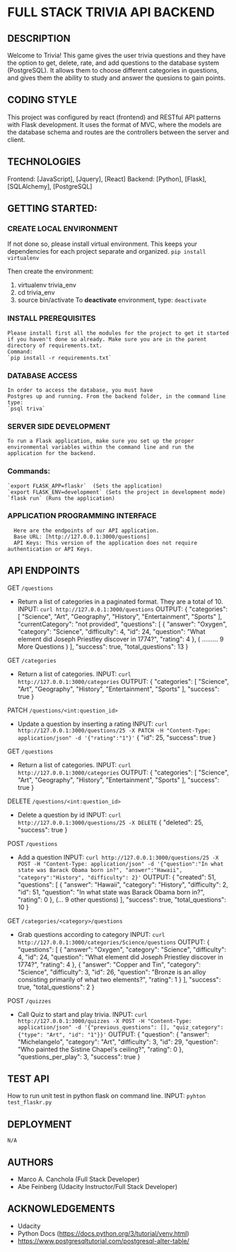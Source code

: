 # FULL STACK TRIVIA API BACKEND

## DESCRIPTION
  Welcome to Trivia! This game gives the user trivia questions and they have the option to get, delete, rate, and add questions to the database system (PostgreSQL). It allows them to choose different categories in questions, and gives them the ability to study and answer the quesions to gain points.

## CODING STYLE
  This project was configured by react (frontend) and RESTful API patterns with Flask development. It uses the format of MVC, where the models are the database schema and routes are the controllers between the server and client.

## TECHNOLOGIES
  Frontend: [JavaScript], [Jquery], [React]
  Backend: [Python], [Flask], [SQLAlchemy], [PostgreSQL]

## GETTING STARTED:

  ### CREATE LOCAL ENVIRONMENT
  If not done so, please install virtual environment. This keeps your dependencies for each project separate and organized.
  `pip install virtualenv`

  Then create the environment:
  1. virtualenv trivia_env
  2. cd trivia_env
  3. source bin/activate
  To **deactivate** environment, type: `deactivate`

  ### INSTALL PREREQUISITES
    Please install first all the modules for the project to get it started if you haven't done so already. Make sure you are in the parent directory of requirements.txt.
    Command:
    `pip install -r requirements.txt`

  ### DATABASE ACCESS
    In order to access the database, you must have
    Postgres up and running. From the backend folder, in the command line type:
    `psql triva`

  ### SERVER SIDE DEVELOPMENT
    To run a Flask application, make sure you set up the proper environmental variables within the command line and run the application for the backend.

  ### Commands:
    `export FLASK_APP=flaskr`  (Sets the application)
    `export FLASK_ENV=development` (Sets the project in development mode)
    `flask run` (Runs the application)

  ### APPLICATION PROGRAMMING INTERFACE
      Here are the endpoints of our API application.
      Base URL: [http://127.0.0.1:3000/questions]
      API Keys: This version of the application does not require authentication or API Keys.

## API ENDPOINTS
  GET `/questions`
  - Return a list of categories in a paginated format. They are a total of 10.
    INPUT: `curl http://127.0.0.1:3000/questions`
    OUTPUT:
      {
        "categories": [
          "Science",
          "Art",
          "Geography",
          "History",
          "Entertainment",
          "Sports"
        ],
        "currentCategory": "not provided",
        "questions": [
          {
            "answer": "Oxygen",
            "category": "Science",
            "difficulty": 4,
            "id": 24,
            "question": "What element did Joseph Priestley discover in 1774?",
            "rating": 4
          },
          ( ......... 9 More Questions )
        ],
        "success": true,
        "total_questions": 13
      }


  GET  `/categories`
  - Return a list of categories.
    INPUT: `curl http://127.0.0.1:3000/categories`
    OUTPUT:
      {
        "categories": [
          "Science",
          "Art",
          "Geography",
          "History",
          "Entertainment",
          "Sports"
        ],
        "success": true
      }

  PATCH `/questions/<int:question_id>`
  - Update a question by inserting a rating
    INPUT: `curl http://127.0.0.1:3000/questions/25 -X PATCH -H "Content-Type: application/json" -d '{"rating":"1"}'`
    {
      "id": 25,
      "success": true
    }

  GET `/questions`
  - Return a list of categories.
    INPUT: `curl http://127.0.0.1:3000/categories`
    OUTPUT:
      {
        "categories": [
          "Science",
          "Art",
          "Geography",
          "History",
          "Entertainment",
          "Sports"
        ],
        "success": true
      }

  DELETE `/questions/<int:question_id>`
  - Delete a question by id
    INPUT: `curl http://127.0.0.1:3000/questions/25 -X DELETE`
    {
      "deleted": 25,
      "success": true
    }

  POST `/questions`
  - Add a question
    INPUT: `curl http://127.0.0.1:3000/questions/25 -X POST -H "Content-Type: application/json" -d '{"question":"In what state was Barack Obama born in?", "answer":"Hawaii", "category":"History", "difficulty": 2}'`
    OUTPUT:
    {
      "created": 51,
      "questions": [
        {
          "answer": "Hawaii",
          "category": "History",
          "difficulty": 2,
          "id": 51,
          "question": "In what state was Barack Obama born in?",
          "rating": 0
        },
        (... 9 other questions)
      ],
      "success": true,
      "total_questions": 10
    }


  GET `/categories/<category>/questions`
  - Grab questions according to category
    INPUT: `curl http://127.0.0.1:3000/categories/Science/questions`
    OUTPUT:
    {
      "questions": [
        {
          "answer": "Oxygen",
          "category": "Science",
          "difficulty": 4,
          "id": 24,
          "question": "What element did Joseph Priestley discover in 1774?",
          "rating": 4
        },
        {
          "answer": "Copper and Tin",
          "category": "Science",
          "difficulty": 3,
          "id": 26,
          "question": "Bronze is an alloy consisting primarily of what two elements?",
          "rating": 1
        }
      ],
      "success": true,
      "total_questions": 2
  }

  POST `/quizzes`
  - Call Quiz to start and play trivia.
    INPUT: `curl http://127.0.0.1:3000/quizzes -X POST -H "Content-Type: application/json" -d '{"previous_questions": [], "quiz_category": {"type": "Art", "id": "1"}}'`
  OUTPUT:
  {
    "question": {
      "answer": "Michelangelo",
      "category": "Art",
      "difficulty": 3,
      "id": 29,
      "question": "Who painted the Sistine Chapel's ceiling?",
      "rating": 0
    },
    "questions_per_play": 3,
    "success": true
}

## TEST API
  How to run unit test in python flask on command line.
  INPUT: `pyhton test_flaskr.py`

## DEPLOYMENT
  `N/A`

## AUTHORS
  - Marco A. Canchola (Full Stack Developer)
  - Abe Feinberg (Udacity Instructor/Full Stack Developer)

## ACKNOWLEDGEMENTS
  - Udacity
  - Python Docs (https://docs.python.org/3/tutorial/venv.html)
  - https://www.postgresqltutorial.com/postgresql-alter-table/
